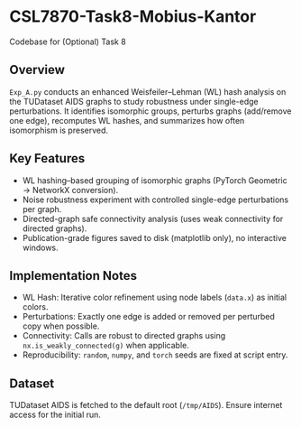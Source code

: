 # CSL7870-Task8-Mobius-Kantor

Codebase for (Optional) Task 8

## Overview

`Exp_A.py` conducts an enhanced Weisfeiler–Lehman (WL) hash analysis on the TUDataset AIDS graphs to study robustness under single-edge perturbations. It identifies isomorphic groups, perturbs graphs (add/remove one edge), recomputes WL hashes, and summarizes how often isomorphism is preserved.

## Key Features

- WL hashing–based grouping of isomorphic graphs (PyTorch Geometric → NetworkX conversion).
- Noise robustness experiment with controlled single-edge perturbations per graph.
- Directed-graph safe connectivity analysis (uses weak connectivity for directed graphs).
- Publication-grade figures saved to disk (matplotlib only), no interactive windows.

## Implementation Notes

- WL Hash: Iterative color refinement using node labels (`data.x`) as initial colors.
- Perturbations: Exactly one edge is added or removed per perturbed copy when possible.
- Connectivity: Calls are robust to directed graphs using `nx.is_weakly_connected(g)` when applicable.
- Reproducibility: `random`, `numpy`, and `torch` seeds are fixed at script entry.

## Dataset

TUDataset AIDS is fetched to the default root (`/tmp/AIDS`). Ensure internet access for the initial run.
